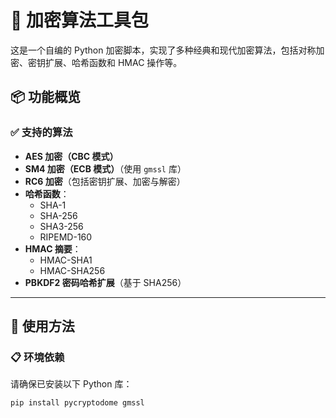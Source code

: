 # 🔐 加密算法工具包

这是一个自编的 Python 加密脚本，实现了多种经典和现代加密算法，包括对称加密、密钥扩展、哈希函数和 HMAC 操作等。

## 📦 功能概览

### ✅ 支持的算法

- **AES 加密（CBC 模式）**
- **SM4 加密（ECB 模式）**（使用 `gmssl` 库）
- **RC6 加密**（包括密钥扩展、加密与解密）
- **哈希函数**：
  - SHA-1
  - SHA-256
  - SHA3-256
  - RIPEMD-160
- **HMAC 摘要**：
  - HMAC-SHA1
  - HMAC-SHA256
- **PBKDF2 密码哈希扩展**（基于 SHA256）

---

## 🚀 使用方法

### 📋 环境依赖

请确保已安装以下 Python 库：

```bash
pip install pycryptodome gmssl
